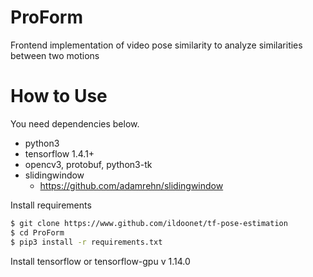 # ProForm
Frontend implementation of video pose similarity to analyze similarities between two motions<br>

# How to Use
You need dependencies below.

- python3
- tensorflow 1.4.1+
- opencv3, protobuf, python3-tk
- slidingwindow
  - https://github.com/adamrehn/slidingwindow

Install requirements
```bash
$ git clone https://www.github.com/ildoonet/tf-pose-estimation
$ cd ProForm
$ pip3 install -r requirements.txt
```

Install tensorflow or tensorflow-gpu v 1.14.0

